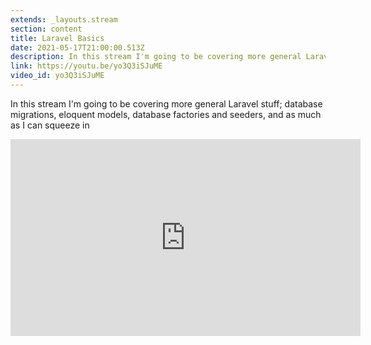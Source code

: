 ```yaml
---
extends: _layouts.stream
section: content
title: Laravel Basics
date: 2021-05-17T21:00:00.513Z
description: In this stream I'm going to be covering more general Laravel stuff; database migrations, eloquent models, database factories and seeders, and as much as I can squeeze in
link: https://youtu.be/yo3Q3iSJuME
video_id: yo3Q3iSJuME
---
```

In this stream I'm going to be covering more general Laravel stuff; database migrations, eloquent models, database factories and seeders, and as much as I can squeeze in

<div class="aspect-w-16 aspect-h-9">
    <iframe width="560" height="315" src="https://www.youtube.com/embed/yo3Q3iSJuME" title="YouTube video player" frameborder="0" allow="accelerometer; autoplay; clipboard-write; encrypted-media; gyroscope; picture-in-picture" allowfullscreen></iframe>
</div>